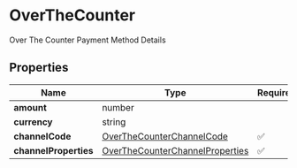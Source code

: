 # OverTheCounter

Over The Counter Payment Method Details

## Properties

| Name | Type | Required | Description |
| ------------ | ------------- | ------------- | ------------- |
| **amount** | number |  |  |
**currency** | string |  |  |
**channelCode** | [OverTheCounterChannelCode](OverTheCounterChannelCode.md) | ✅ |  |
**channelProperties** | [OverTheCounterChannelProperties](OverTheCounterChannelProperties.md) | ✅ |  |


